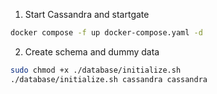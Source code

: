 1. Start Cassandra and startgate
```bash
docker compose -f up docker-compose.yaml -d
```
2. Create schema and dummy data
```bash
sudo chmod +x ./database/initialize.sh
./database/initialize.sh cassandra cassandra
```